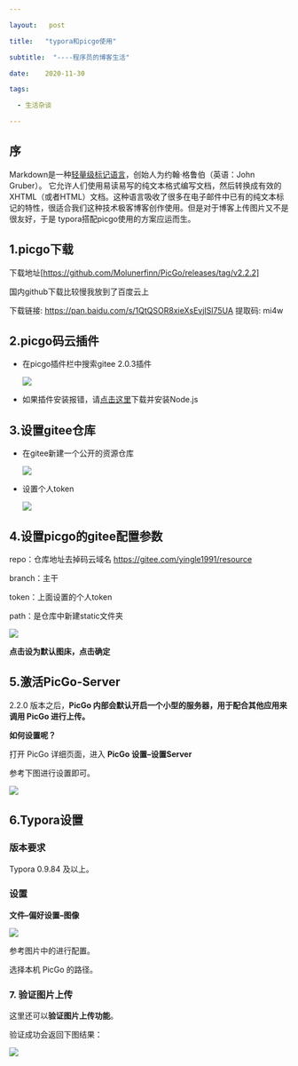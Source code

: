 ```yaml
---

layout:   post

title:   "typora和picgo使用"

subtitle:  "----程序员的博客生活"

date:    2020-11-30

tags:

  - 生活杂谈

---
```




## 序

Markdown是一种[轻量级标记语言](https://baike.baidu.com/item/轻量级标记语言/52671915)，创始人为约翰·格鲁伯（英语：John Gruber）。 它允许人们使用易读易写的纯文本格式编写文档，然后转换成有效的XHTML（或者HTML）文档。这种语言吸收了很多在电子邮件中已有的纯文本标记的特性，很适合我们这种技术极客博客创作使用。但是对于博客上传图片又不是很友好，于是 typora搭配picgo使用的方案应运而生。

## 1.picgo下载

下载地址[https://github.com/Molunerfinn/PicGo/releases/tag/v2.2.2]

国内github下载比较慢我放到了百度云上

下载链接: https://pan.baidu.com/s/1QtQSOR8xieXsEvjISl75UA 提取码: mi4w 

## 2.picgo码云插件

- 在picgo插件栏中搜索gitee 2.0.3插件

  ![](https://gitee.com/yingle1991/resource/raw/master/static/blog/QQ图片20201130200709.png)

- 如果插件安装报错，请[点击这里](http://nodejs.cn/download/)下载并安装Node.js

<!--more-->

## 3.设置gitee仓库

- 在gitee新建一个公开的资源仓库

  ![](https://gitee.com/yingle1991/resource/raw/master/static/blog/QQ图片20201130200836.png)

- 设置个人token

  ![](https://gitee.com/yingle1991/resource/raw/master/static/blog/QQ图片20201130200927.png)

## 4.设置picgo的gitee配置参数

repo：仓库地址去掉码云域名 https://gitee.com/yingle1991/resource

branch：主干

token：上面设置的个人token

path：是仓库中新建static文件夹

![](https://gitee.com/yingle1991/resource/raw/master/static/blog/20201130200958.png)

**点击设为默认图床，点击确定**

## 5.激活PicGo-Server

2.2.0 版本之后，**PicGo 内部会默认开启一个小型的服务器，用于配合其他应用来调用 PicGo 进行上传。**

**如何设置呢？**

打开 PicGo 详细页面，进入 **PicGo 设置–设置Server**

参考下图进行设置即可。

![](https://gitee.com/yingle1991/resource/raw/master/static/blog/QQ图片20201130201102.png)

## 6.Typora设置

### 版本要求

Typora 0.9.84 及以上。

### 设置

**文件–偏好设置–图像**

![](https://gitee.com/yingle1991/resource/raw/master/static/blog/QQ图片20201130201132.png)

参考图片中的进行配置。

选择本机 PicGo 的路径。

### 7. 验证图片上传

这里还可以**验证图片上传功能**。

验证成功会返回下图结果：

![](https://gitee.com/yingle1991/resource/raw/master/static/blog/QQ图片20201130201503.png)